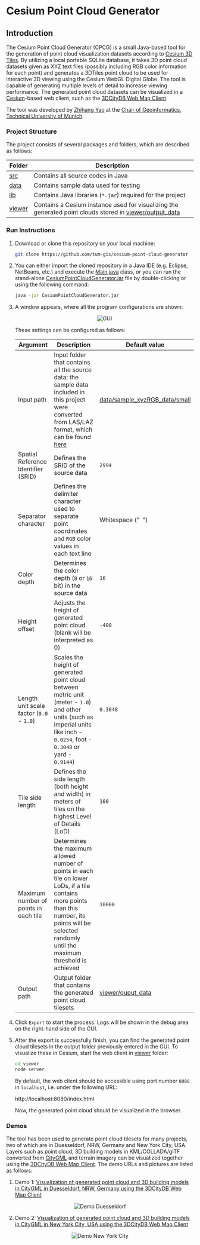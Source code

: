 # Cesium Point Cloud Generator

## Introduction
The Cesium Point Cloud Generator (CPCG) is a small Java-based tool for the generation of point cloud visualization datasets according to [Cesium 3D Tiles](https://github.com/AnalyticalGraphicsInc/3d-tiles). By utilizing a local portable SQLite database, it takes 3D point cloud datasets given as XYZ text files (possibly including RGB color information for each point) and generates a 3DTiles point cloud to be used for interactive 3D viewing using the Cesium WebGL Digital Globe. The tool is capable of generating multiple levels of detail to increase viewing performance. The generated point cloud datasets can be visualized in a [Cesium](https://cesiumjs.org/index.html)-based web client, such as the [3DCityDB Web Map Client](https://github.com/3dcitydb/3dcitydb-web-map).

The tool was developed by [Zhihang Yao](https://www.gis.bgu.tum.de/unser-team/ehemalige/zhihang-yao/) at the [Chair of Geoinformatics](https://www.gis.bgu.tum.de/startseite/), [Technical University of Munich](https://www.tum.de/).

### Project Structure
The project consists of several packages and folders, which are described as follows:

| Folder  | Description |
| ------------- | ------------- |
| [src](src/)  | Contains all source codes in Java |
| [data](data/)  | Contains sample data used for testing |
| [lib](lib/)  | Contains Java libraries (`*.jar`) required for the project |
| [viewer](viewer/)  | Contains a Cesium instance used for visualizing the generated point clouds stored in [viewer/output_data](viewer/output_data/) |

### Run Instructions

1. Download or clone this repository on your local machine:
	```bash
	git clone https://github.com/tum-gis/cesium-point-cloud-generator
	```

2. You can either import the cloned repository in a Java IDE (e.g. Eclipse, NetBeans, etc.) and execute the [Main.java](src/de/tum/gis/tiles3d/) class, or you can run the stand-alone [CesiumPointCloudGenerator.jar](CesiumPointCloudGenerator.jar) file by double-clicking or using the following command:
	```bash
	java -jar CesiumPointCloudGenerator.jar
	```
	
3. A window appears, where all the program configurations are shown:
	<div align="center">
	  <img src="data/pics/GUI.png" title="GUI"/>
	</div>

	These settings can be configured as follows:

	| Argument  | Description | Default value |
	| ------------- | ------------- | ------------- |
	| Input path  | Input folder that contains all the source data; the sample data included in this project were converted from LAS/LAZ format, which can be found [here](https://github.com/mattshax/cesium_pnt_generator) | [data/sample_xyzRGB_data/small](data/sample_xyzRGB_data/small) |
	| Spatial Reference Identifier (SRID)  | Defines the SRID of the source data | `2994` |
	| Separator character  | Defines the delimiter character used to separate point coordinates and `RGB` color values in each text line | Whitespace ("` `") |
	| Color depth  | Determines the color depth (`8` or `16` bit) in the source data | `16` |
	| Height offset | Adjusts the height of generated point cloud (blank will be interpreted as 0)| `-400` |
	| Length unit scale factor (`0.0` - `1.0`) | Scales the height of generated point cloud between metric unit (meter - `1.0`) and other units (such as imperial units like inch - `0.0254`, foot - `0.3048` or yard - `0.9144`) | `0.3048` |
	| Tile side length | Defines the side length (both height and width) in meters of tiles on the highest Level of Details (LoD) | `100` |
	| Maximum number of points in each tile | Determines the maximum allowed number of points in each tile on lower LoDs, if a tile contains more points than this number, its points will be selected randomly until the maximum threshold is achieved | `10000` |
	| Output path | Output folder that contains the generated point cloud tilesets | [viewer/ouput_data](viewer/ouput_data/) |
	
4. Click `Export` to start the process. Logs will be shown in the debug area on the right-hand side of the GUI.

5. After the export is successfully finish, you can find the generated point cloud tilesets in the output folder previously entered in the GUI. To visualize these in Cesium, start the web client in [viewer](viewer/) folder:
	```bash
	cd viewer
	node server
	```
	By default, the web client should be accessible using port number `8080` in `localhost`, i.e. under the following URL:
	
	http://localhost:8080/index.html
	
	Now, the generated point cloud should be visualized in the browser. 

	
### Demos

The tool has been used to generate point cloud tilesets for many projects, two of which are in Duesseldorf, NRW, Germany and New York City, USA. Layers such as point cloud, 3D building models in KML/COLLADA/glTF converted from [CityGML](https://www.citygml.org/) and terrain imagery can be visualized together using the [3DCityDB Web Map Client](https://github.com/3dcitydb/3dcitydb-web-map). The demo URLs and pictures are listed as follows:

1. Demo 1: [Visualization of generated point cloud and 3D building models in CityGML in Duesseldorf, NRW, Germany using the 3DCityDB Web Map Client](https://www.3dcitydb.net/3dcitydb-web-map/1.5/3dwebclient/index.html?title=NRW_3DTiles_Pointcloud_Demo&shadows=false&terrainShadows=0&latitude=51.19675113939662&longitude=6.7960826515096215&height=238.10712594455134&heading=317.14763766458935&pitch=-23.188600200573177&roll=359.8585910822209&layer_0=url%3Dhttps%253A%252F%252Fd35ei6ur3bjvr1.cloudfront.net%252Fnrw%252Flod2_red%26name%3DNRW_Buildings_3DTiles%26active%3Dtrue%26spreadsheetUrl%3D%26cityobjectsJsonUrl%3D%26minLodPixels%3Dundefined%26maxLodPixels%3Dundefined%26maxSizeOfCachedTiles%3Dundefined%26maxCountOfVisibleTiles%3Dundefined&layer_1=url%3Dhttps%253A%252F%252Fwww.3dcitydb.net%252F3dcitydb%252Ffileadmin%252Fmydata%252FNRW_Demo%252FEnse_DSM_Pointcloud%252F%26name%3DEnse_DSM_Pointcloud%26active%3Dtrue%26spreadsheetUrl%3D%26cityobjectsJsonUrl%3D%26minLodPixels%3Dundefined%26maxLodPixels%3Dundefined%26maxSizeOfCachedTiles%3Dundefined%26maxCountOfVisibleTiles%3Dundefined&layer_2=url%3Dhttps%253A%252F%252Fwww.3dcitydb.net%252F3dcitydb%252Ffileadmin%252Fmydata%252FNRW_Demo%252FDuesseldorf_Cesium_pointcloud%252F%26name%3DDuesseldorf_DSM_Pointcloud%26active%3Dtrue%26spreadsheetUrl%3D%26cityobjectsJsonUrl%3D%26minLodPixels%3Dundefined%26maxLodPixels%3Dundefined%26maxSizeOfCachedTiles%3Dundefined%26maxCountOfVisibleTiles%3Dundefined&terrain=name%3DNRW_DEM%26iconUrl%3Dhttp%253A%252F%252Ficons.iconarchive.com%252Ficons%252Fpaomedia%252Fsmall-n-flat%252F1024%252Fsign-check-icon.png%26tooltip%3DNRW_DEM%26url%3Dhttps%253A%252F%252Fd35ei6ur3bjvr1.cloudfront.net%252Fnrw%252Fterrain5_gzip)
<p align="center">
  <img src="data/pics/Demo_Duesseldorf.png" title="Demo Duesseldorf"/>
</p>

2. Demo 2: [Visualization of generated point cloud and 3D building models in CityGML in New York City, USA using the 3DCityDB Web Map Client](http://www.3dcitydb.net/3dcitydb-web-map/1.5/3dwebclient/index.html?title=NYC_Pointcloud&shadows=false&terrainShadows=0&latitude=40.7094643606769&longitude=-74.01352529615289&height=289.1888548208333&heading=200.88691603465765&pitch=-32.594871239010395&roll=359.9196895173949&layer_0=url%3Dhttp%253A%252F%252Fwww.3dcitydb.net%252F3dcitydb%252Ffileadmin%252Fpublic%252F3dwebclientprojects%252FNYC-Buildings-20170726%252FLoD2_Buildings%252FNYC_Buildings_LoD2_collada_MasterJSON.json%26name%3DNYC_Buildings_absolut_height%26active%3Dtrue%26spreadsheetUrl%3Dhttps%253A%252F%252Fwww.google.com%252Ffusiontables%252FDataSource%253Fdocid%253D1iG6_vYe7JGTNAUwFw7TpD8EMO-iQe6gSpa6MJlCF%26cityobjectsJsonUrl%3D%26minLodPixels%3D125%26maxLodPixels%3D1.7976931348623157e%252B308%26maxSizeOfCachedTiles%3D200%26maxCountOfVisibleTiles%3D200&layer_1=url%3Dhttp%253A%252F%252Fwww.3dcitydb.net%252F3dcitydb%252Ffileadmin%252Fmydata%252FNYC_pointcloud%252FNYC_Cesium_PointCloud%252F%26name%3DNYC_PointCloud%26active%3Dtrue%26spreadsheetUrl%3D%26cityobjectsJsonUrl%3D%26minLodPixels%3Dundefined%26maxLodPixels%3Dundefined%26maxSizeOfCachedTiles%3Dundefined%26maxCountOfVisibleTiles%3Dundefined&terrain=name%3DNYC_Terrain%26iconUrl%3Dhttp%253A%252F%252Ficons.iconarchive.com%252Ficons%252Ficonscity%252Fflags%252F256%252Fusa-icon.png%26tooltip%3DTerrain%2520of%2520New%2520York%2520City%2520created%2520by%2520TUM%26url%3Dhttp%253A%252F%252Fwww.3dcitydb.net%252F3dcitydb%252Ffileadmin%252Fmydata%252Fterrain%252FKachel_NYC_m%252F)
<p align="center">
  <img src="data/pics/Demo_NYC.png" title="Demo New York City"/>
</p>

